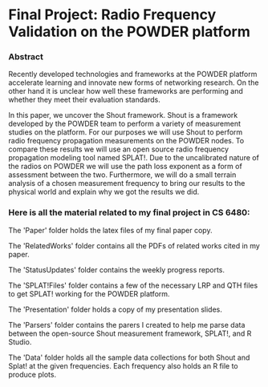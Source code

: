 # Final Project: Radio Frequency Validation on the POWDER platform

### Abstract

Recently developed technologies and frameworks at the POWDER platform accelerate learning and innovate new forms of networking research. On the other hand it is unclear how well these frameworks are performing and whether they meet their evaluation standards.

In this paper, we uncover the Shout framework. Shout is a framework developed by the POWDER team to perform a variety of measurement studies on the platform. For our purposes we will use Shout to perform radio frequency propagation measurements on the POWDER nodes. To compare these results we will use an open source radio frequency propagation modeling tool named SPLAT!. Due to the uncalibrated nature of the radios on POWDER we will use the path loss exponent as a form of assessment between the two. Furthermore, we will do a small terrain analysis of a chosen measurement frequency to bring our results to the physical world and explain why we got the results we did.

### Here is all the material related to my final project in CS 6480: 

The 'Paper' folder holds the latex files of my final paper copy.

The 'RelatedWorks' folder contains all the PDFs of related works cited in my paper.

The 'StatusUpdates' folder contains the weekly progress reports.

The 'SPLAT!Files' folder contains a few of the necessary LRP and QTH files to get SPLAT! working for the POWDER platform.

The 'Presentation' folder holds a copy of my presentation slides.

The 'Parsers' folder contains the parers I created to help me parse data between the open-source Shout measurement framework, SPLAT!, and R Studio.

The 'Data' folder holds all the sample data collections for both Shout and Splat! at the given frequencies. Each frequency also holds an R file to produce plots. 

